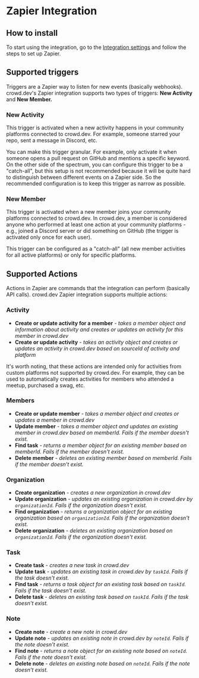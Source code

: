 # Zapier Integration

## How to install

To start using the integration, go to the [Integration settings](https://app.crowd.dev/integrations) and follow the steps to set up Zapier.

## Supported triggers

Triggers are a Zapier way to listen for new events (basically webhooks). crowd.dev's Zapier integration supports two types of triggers: **New Activity** and **New Member.**

### New Activity

This trigger is activated when a new activity happens in your community platforms connected to crowd.dev. For example, someone starred your repo, sent a message in Discord, etc.

You can make this trigger granular. For example, only activate it when someone opens a pull request on GitHub and mentions a specific keyword. On the other side of the spectrum, you can configure this trigger to be a "catch-all", but this setup is not recommended because it will be quite hard to distinguish between different events on a Zapier side. So the recommended configuration is to keep this trigger as narrow as possible.

### New Member

This trigger is activated when a new member joins your community platforms connected to crowd.dev. In crowd.dev, a member is considered anyone who performed at least one action at your community platforms - e.g., joined a Discord server or did something on GitHub (the trigger is activated only once for each user).

This trigger can be configured as a "catch-all" (all new member activities for all active platforms) or only for specific platforms.

## Supported Actions

Actions in Zapier are commands that the integration can perform (basically API calls). crowd.dev Zapier integration supports multiple actions:

### Activity

* **Create or update activity for a member** - _takes a member object and information about activity and creates or updates an activity for this member in crowd.dev_
* **Create or update activity** - _takes an activity object and creates or updates an activity in crowd.dev based on sourceId of activity and platform_

It's worth noting, that these actions are intended only for activities from custom platforms not supported by crowd.dev. For example, they can be used to automatically creates activities for members who attended a meetup, purchased a swag, etc.

### Members

* **Create or update member** - _takes a member object and creates or updates a member in crowd.dev_
* **Update member** - _takes a member object and updates an existing member in crowd.dev based on memberId. Fails if the member doesn't exist._
* **Find task** - _returns a member object for an existing member based on memberId. Fails if the member doesn't exist._
* **Delete member** - _deletes an existing member based on memberId. Fails if the member doesn't exist._

### Organization

* **Create organization** - _creates a new organization in crowd.dev_
* **Update organization** - _updates an existing organization in crowd.dev by `organizationId`. Fails if the organization doesn't exist._
* **Find organization** - _returns a organization object for an existing organization based on `organizationId`. Fails if the organization doesn't exist._
* **Delete organization** - _deletes an existing organization based on `organizationId`. Fails if the organization doesn't exist._

### Task

* **Create task** - _creates a new task in crowd.dev_
* **Update task** - _updates an existing task in crowd.dev by `taskId`. Fails if the task doesn't exist._
* **Find task** - _returns a task object for an existing task based on `taskId`. Fails if the task doesn't exist._
* **Delete task** - _deletes an existing task based on `taskId`. Fails if the task doesn't exist._

### Note

* **Create note** - _create a new note in crowd.dev_
* **Update note** - _updates an existing note in crowd.dev by `noteId`. Fails if the note doesn't exist._
* **Find note** - _returns a note object for an existing note based on `noteId`. Fails if the note doesn't exist._
* **Delete note** - _deletes an existing note based on `noteId`. Fails if the note doesn't exist._
